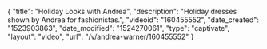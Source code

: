 {
    "title": "Holiday Looks with Andrea",
    "description": "Holiday dresses shown by Andrea for fashionistas.",
    "videoid": "160455552",
    "date_created": "1523903863",
    "date_modified": "1524270061",
    "type": "captivate",
    "layout": "video",
    "url": "\/v\/andrea-warner\/160455552"
}